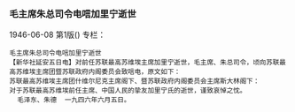 ### 毛主席朱总司令电唁加里宁逝世

1946-06-08
第1版()
专栏：

    毛主席朱总司令电唁加里宁逝世
    【新华社延安五日电】对前任苏联最高苏维埃主席加里宁逝世，毛主席、朱总司令，顷向苏联最高苏维埃主席团暨苏联政府内阁委员会致唁电，原文如下：
    苏联最高苏维埃主席团什维尔尼克主席阁下、暨苏联政府内阁委员会主席斯大林阁下：
    对于苏联最高苏维埃前任主席、中国人民的挚友加里宁氏的逝世，谨致哀悼之忱。
      毛泽东、朱德  一九四六年六月五日。
